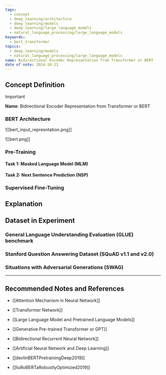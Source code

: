 ```yaml
---
tags:
  - concept
  - deep_learning/architecture
  - deep_learning/models
  - deep_learning/large_language_models
  - natural_language_processing/large_language_models
keywords:
  - bert_transformer
topics:
  - deep_learning/models
  - natural_language_processing/large_language_models
name: Bidirectional Encoder Representation from Transformer or BERT
date of note: 2024-10-21
---
```


## Concept Definition

>[!important]
>**Name**: Bidirectional Encoder Representation from Transformer or BERT


### BERT Architecture


![[bert_input_represntation.png]]



![[bert.png]]


### Pre-Training

#### Task 1: Masked Language Model (MLM)









#### Task 2: Next Sentence Prediction (NSP)



### Supervised Fine-Tuning



## Explanation


## Dataset in Experiment

### General Language Understanding Evaluation (GLUE) benchmark



### Stanford Question Answering Dataset (SQuAD v1.1 and v2.0)



### Situations with Adversarial Generations (SWAG)






-----------
##  Recommended Notes and References


- [[Attention Mechanism in Neural Network]]
- [[Transformer Network]]
- [[Large Language Model and Pretrained Language Models]]
- [[Generative Pre-trained Transformer or GPT]]

- [[Bidirectional Recurrent Neural Network]]
- [[Artificial Neural Network and Deep Learning]]

- [[devlinBERTPretrainingDeep2019]]
- [[liuRoBERTaRobustlyOptimized2019]]